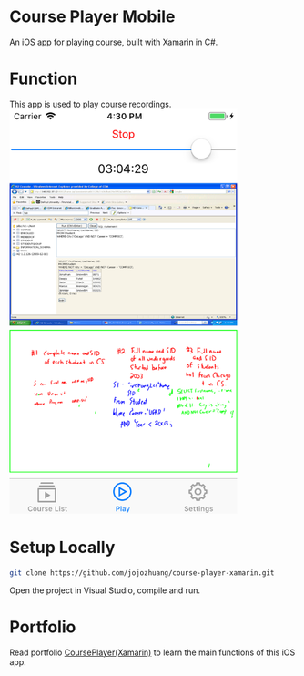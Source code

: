 # Course Player Mobile
An iOS app for playing course, built with Xamarin in C#.

# Function
This app is used to play course recordings.
<img src="/public/drag.png" width="400px">

# Setup Locally
```bash
git clone https://github.com/jojozhuang/course-player-xamarin.git
```
Open the project in Visual Studio, compile and run.

# Portfolio
Read portfolio [CoursePlayer(Xamarin)](http://jojozhuang.github.io/portfolio/course-player-xamarin/) to learn the main functions of this iOS app.
